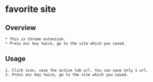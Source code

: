 # favorite site

## Overview
    * This is Chrome extension.
    * Press esc key twice, go to the site which you saved.

## Usage
    1. Click icon, save the active tab url. You can save only 1 url.
    2. Press esc key twice, go to the site which you saved.
